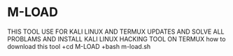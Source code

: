 # M-LOAD
THIS TOOL USE FOR KALI LINUX AND TERMUX UPDATES AND SOLVE ALL PROBLAMS AND INSTALL KALI LINUX HACKING TOOL ON TERMUX 
how to download this tool
+cd M-LOAD
+bash m-load.sh
